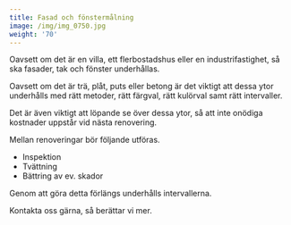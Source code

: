```yaml
---
title: Fasad och fönstermålning
image: /img/img_0750.jpg
weight: '70'
---
```

Oavsett om det är en villa, ett flerbostadshus eller en industrifastighet, så ska fasader, tak och fönster underhållas.

Oavsett om det är trä, plåt, puts eller betong är det viktigt att dessa ytor underhålls med rätt metoder, rätt färgval, rätt kulörval samt rätt intervaller.

Det är även viktigt att löpande se över dessa ytor, så att inte onödiga kostnader uppstår vid nästa renovering.

Mellan renoveringar bör följande utföras.

* Inspektion
* Tvättning
* Bättring av ev. skador

Genom att göra detta förlängs underhålls intervallerna.

Kontakta oss gärna, så berättar vi mer.
